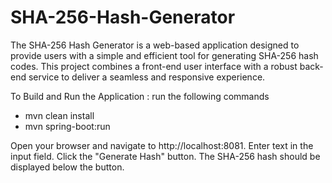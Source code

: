 # SHA-256-Hash-Generator
The SHA-256 Hash Generator is a web-based application designed to provide users with a simple and efficient tool for generating SHA-256 hash codes. This project combines a front-end user interface with a robust back-end service to deliver a seamless and responsive experience.

To Build and Run the Application :
run the following commands
- mvn clean install
- mvn spring-boot:run

Open your browser and navigate to http://localhost:8081.
Enter text in the input field.
Click the "Generate Hash" button.
The SHA-256 hash should be displayed below the button.

